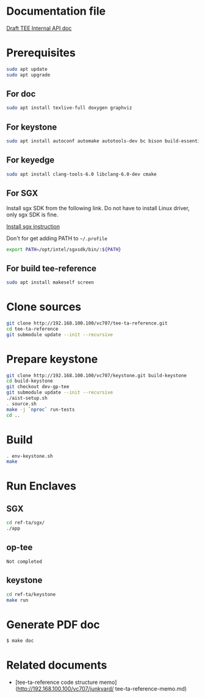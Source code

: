 # Documentation file

   [Draft TEE Internal API doc](./tee-internal-doc-draft.pdf)

# Prerequisites

```sh
sudo apt update
sudo apt upgrade
```

## For doc
```sh
sudo apt install texlive-full doxygen graphviz

```

## For keystone
```sh
sudo apt install autoconf automake autotools-dev bc bison build-essential curl expat libexpat1-dev flex gawk gcc git gperf libgmp-dev libmpc-dev libmpfr-dev libtool texinfo tmux patchutils zlib1g-dev wget bzip2 patch vim-common lbzip2 python pkg-config libglib2.0-dev libpixman-1-dev device-tree-compiler expect
```

## For keyedge
```sh
sudo apt install clang-tools-6.0 libclang-6.0-dev cmake
```

## For SGX
Install sgx SDK from the following link. Do not have to install Linux driver, only sgx SDK is fine.

[Install sgx instruction](http://192.168.100.100/vc707/docs/blob/master/intel-sgx-remote-attestation-sample.md)

Don't for get adding PATH to `~/.profile`
```sh
export PATH=/opt/intel/sgxsdk/bin/:${PATH}
```


## For build tee-reference
```sh
sudo apt install makeself screen
```

# Clone sources
```sh
git clone http://192.168.100.100/vc707/tee-ta-reference.git
cd tee-ta-reference
git submodule update --init --recursive
```

# Prepare keystone
```sh
git clone http://192.168.100.100/vc707/keystone.git build-keystone
cd build-keystone
git checkout dev-gp-tee
git submodule update --init --recursive
./aist-setup.sh
. source.sh
make -j `nproc` run-tests
cd ..
```

# Build

```sh
. env-keystone.sh
make
```

# Run Enclaves

## SGX

```sh
cd ref-ta/sgx/
./app
```

## op-tee

`Not completed`

## keystone

```sh
cd ref-ta/keystone
make run
```

# Generate PDF doc

```sh
$ make doc
```

# Related documents

* [tee-ta-reference code structure memo](http://192.168.100.100/vc707/junkyard/
tee-ta-reference-memo.md)
